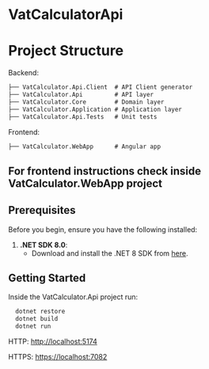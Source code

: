 # VatCalculatorApi

# Project Structure
Backend:
```markdown
├── VatCalculator.Api.Client  # API Client generator
├── VatCalculator.Api         # API layer
├── VatCalculator.Core        # Domain layer
├── VatCalculator.Application # Application layer
├── VatCalculator.Api.Tests   # Unit tests
```
Frontend:
```markdown
├── VatCalculator.WebApp      # Angular app
```

## For frontend instructions check inside VatCalculator.WebApp project

## Prerequisites

Before you begin, ensure you have the following installed:

1. **.NET SDK 8.0**:
   - Download and install the .NET 8 SDK from [here](https://dotnet.microsoft.com/download/dotnet/8.0).

## Getting Started

Inside the VatCalculator.Api project run:
```markdown
  dotnet restore
  dotnet build
  dotnet run
```

HTTP: [http://localhost:5174](http://localhost:5174)

HTTPS: [https://localhost:7082](https://localhost:7082)
